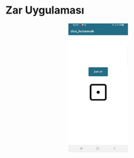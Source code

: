 # Zar Uygulaması


<p align="center"  width="70%">
  <img width="32%" src="https://github.com/FMSSBilisimAndroid/Cansu-Kose/blob/main/odev1/dice_homework/image/GIF-220821_003201.gif" alt="Sublime's custom image"/>
</p>
